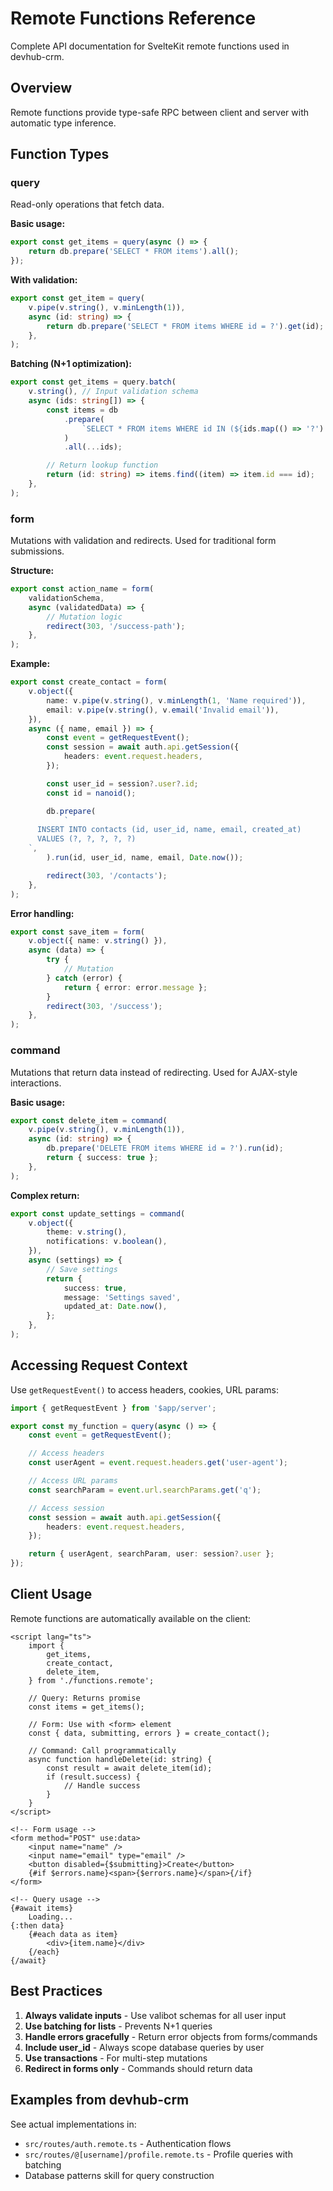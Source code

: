 # Remote Functions Reference

Complete API documentation for SvelteKit remote functions used in
devhub-crm.

## Overview

Remote functions provide type-safe RPC between client and server with
automatic type inference.

## Function Types

### query

Read-only operations that fetch data.

**Basic usage:**

```typescript
export const get_items = query(async () => {
	return db.prepare('SELECT * FROM items').all();
});
```

**With validation:**

```typescript
export const get_item = query(
	v.pipe(v.string(), v.minLength(1)),
	async (id: string) => {
		return db.prepare('SELECT * FROM items WHERE id = ?').get(id);
	},
);
```

**Batching (N+1 optimization):**

```typescript
export const get_items = query.batch(
	v.string(), // Input validation schema
	async (ids: string[]) => {
		const items = db
			.prepare(
				`SELECT * FROM items WHERE id IN (${ids.map(() => '?').join(',')})`,
			)
			.all(...ids);

		// Return lookup function
		return (id: string) => items.find((item) => item.id === id);
	},
);
```

### form

Mutations with validation and redirects. Used for traditional form
submissions.

**Structure:**

```typescript
export const action_name = form(
	validationSchema,
	async (validatedData) => {
		// Mutation logic
		redirect(303, '/success-path');
	},
);
```

**Example:**

```typescript
export const create_contact = form(
	v.object({
		name: v.pipe(v.string(), v.minLength(1, 'Name required')),
		email: v.pipe(v.string(), v.email('Invalid email')),
	}),
	async ({ name, email }) => {
		const event = getRequestEvent();
		const session = await auth.api.getSession({
			headers: event.request.headers,
		});

		const user_id = session?.user?.id;
		const id = nanoid();

		db.prepare(
			`
      INSERT INTO contacts (id, user_id, name, email, created_at)
      VALUES (?, ?, ?, ?, ?)
    `,
		).run(id, user_id, name, email, Date.now());

		redirect(303, '/contacts');
	},
);
```

**Error handling:**

```typescript
export const save_item = form(
	v.object({ name: v.string() }),
	async (data) => {
		try {
			// Mutation
		} catch (error) {
			return { error: error.message };
		}
		redirect(303, '/success');
	},
);
```

### command

Mutations that return data instead of redirecting. Used for AJAX-style
interactions.

**Basic usage:**

```typescript
export const delete_item = command(
	v.pipe(v.string(), v.minLength(1)),
	async (id: string) => {
		db.prepare('DELETE FROM items WHERE id = ?').run(id);
		return { success: true };
	},
);
```

**Complex return:**

```typescript
export const update_settings = command(
	v.object({
		theme: v.string(),
		notifications: v.boolean(),
	}),
	async (settings) => {
		// Save settings
		return {
			success: true,
			message: 'Settings saved',
			updated_at: Date.now(),
		};
	},
);
```

## Accessing Request Context

Use `getRequestEvent()` to access headers, cookies, URL params:

```typescript
import { getRequestEvent } from '$app/server';

export const my_function = query(async () => {
	const event = getRequestEvent();

	// Access headers
	const userAgent = event.request.headers.get('user-agent');

	// Access URL params
	const searchParam = event.url.searchParams.get('q');

	// Access session
	const session = await auth.api.getSession({
		headers: event.request.headers,
	});

	return { userAgent, searchParam, user: session?.user };
});
```

## Client Usage

Remote functions are automatically available on the client:

```svelte
<script lang="ts">
	import {
		get_items,
		create_contact,
		delete_item,
	} from './functions.remote';

	// Query: Returns promise
	const items = get_items();

	// Form: Use with <form> element
	const { data, submitting, errors } = create_contact();

	// Command: Call programmatically
	async function handleDelete(id: string) {
		const result = await delete_item(id);
		if (result.success) {
			// Handle success
		}
	}
</script>

<!-- Form usage -->
<form method="POST" use:data>
	<input name="name" />
	<input name="email" type="email" />
	<button disabled={$submitting}>Create</button>
	{#if $errors.name}<span>{$errors.name}</span>{/if}
</form>

<!-- Query usage -->
{#await items}
	Loading...
{:then data}
	{#each data as item}
		<div>{item.name}</div>
	{/each}
{/await}
```

## Best Practices

1. **Always validate inputs** - Use valibot schemas for all user input
2. **Use batching for lists** - Prevents N+1 queries
3. **Handle errors gracefully** - Return error objects from
   forms/commands
4. **Include user_id** - Always scope database queries by user
5. **Use transactions** - For multi-step mutations
6. **Redirect in forms only** - Commands should return data

## Examples from devhub-crm

See actual implementations in:

- `src/routes/auth.remote.ts` - Authentication flows
- `src/routes/@[username]/profile.remote.ts` - Profile queries with
  batching
- Database patterns skill for query construction
